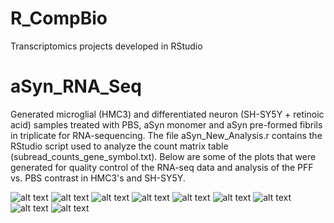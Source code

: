 # R_CompBio
Transcriptomics projects developed in RStudio

# aSyn_RNA_Seq
Generated microglial (HMC3) and differentiated neuron (SH-SY5Y + retinoic acid) samples treated with PBS, aSyn monomer and aSyn pre-formed fibrils in triplicate for RNA-sequencing. The file aSyn_New_Analysis.r contains the RStudio script used to analyze the count matrix table (subread_counts_gene_symbol.txt). Below are some of the plots that were generated for quality control of the RNA-seq data and analysis of the PFF vs. PBS contrast in HMC3's and SH-SY5Y.

![alt text](images/PCA_all.png)
![alt text](images/PCA_HMC3.png)
![alt text](images/PCA_SHSY5Y.png)
![alt text](images/MDPlot_HMC3.png)
![alt text](images/MDPlot_SHSY5Y.png)
![alt text](images/VolcanoPlot_HMC3.png)
![alt text](images/VolcanoPlot_SHSY5Y.png)
![alt text](images/top10_HMC3.png)
![alt text](images/top10_SHSY5Y.png)


